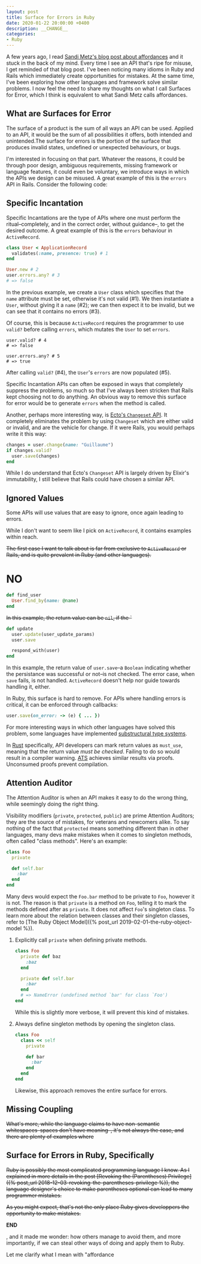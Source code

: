 ```yaml
---
layout: post
title: Surface for Errors in Ruby
date: 2020-01-22 20:00:00 +0400
description: __CHANGE__
categories:
- Ruby
---
```


A few years ago, I read [Sandi Metz's blog post about affordances](https://www.sandimetz.com/blog/2018/21/what-does-oo-afford) and it stuck in the back of my mind. Every time I see an API that's ripe for misuse, I get reminded of that blog post. I've been noticing many idioms in Ruby and Rails which immediately create opportunities for mistakes. At the same time, I've been exploring how other languages and framework solve similar problems. I now feel the need to share my thoughts on what I call Surfaces for Error, which I think is equivalent to what Sandi Metz calls affordances.

## What are Surfaces for Error

The surface of a product is the sum of all ways an API can be used. Applied to an API, it would be the sum of all possibilities it offers, both intended and unintended.The surface for errors is the portion of the surface that produces invalid states, undefined or unexpected behaviours, or bugs.

I'm interested in focusing on that part. Whatever the reasons, it could be through poor design, ambiguous requirements, missing framework or language features, it could even be voluntary, we introduce ways in which the APIs we design can be misused. A great example of this is the `errors` API in Rails. Consider the following code:

## Specific Incantation

Specific Incantations are the type of APIs where one must perform the ritual–completely, and in the correct order, without guidance–, to get the desired outcome. A great example of this is the `errors` behaviour in `ActiveRecord`.

```ruby
class User < ApplicationRecord
  validates(:name, presence: true) # 1
end

User.new # 2
user.errors.any? # 3
# => false
```

In the previous example, we create a `User` class which specifies that the `name` attribute must be set, otherwise it's not valid (#1). We then instantiate a `User`, without giving it a `name` (#2); we can then expect it to be invalid, but we can see that it contains no errors (#3).

Of course, this is because `ActiveRecord` requires the programmer to use `valid?` before calling `errors`, which mutates the `User` to set `errors`.

```
user.valid? # 4
# => false

user.errors.any? # 5
# => true
```

After calling `valid?` (#4), the `User`'s `errors` are now populated (#5).

Specific Incantation APIs can often be exposed in ways that completely suppress the problems, so much so that I've always been stricken that Rails kept choosing not to do anything. An obvious way to remove this surface for error would be to generate `errors` when the method is called.

Another, perhaps more interesting way, is [Ecto's `Changeset` API](https://hexdocs.pm/ecto/Ecto.Changeset.html). It completely eliminates the problem by using `Changeset` which are either valid or invalid, and are the vehicle for change. If it were Rails, you would perhaps write it this way:

```ruby
changes = user.change(name: "Guillaume")
if changes.valid?
  user.save(changes)
end
```

While I do understand that Ecto's `Changeset` API is largely driven by Elixir's immutability, I still believe that Rails could have chosen a similar API.

## Ignored Values

Some APIs will use values that are easy to ignore, once again leading to errors.

While I don't want to seem like I pick on `ActiveRecord`, it contains examples within reach.

~~The first case I want to talk about is far from exclusive to `ActiveRecord` or Rails, and is quite prevalent in Ruby (and other languages).~~

# NO
```ruby
def find_user
  User.find_by(name: @name)
end
```

~~In this example, the return value can be `nil`, if the `~~

```ruby
def update
  user.update(user_update_params)
  user.save

  respond_with(user)
end
```

In this example, the return value of `user.save`–a `Boolean` indicating whether the persistance was successful or not–is not checked. The error case, when `save` fails, is not handled. `ActiveRecord` doesn't help nor guide towards handling it, either.

In Ruby, this surface is hard to remove. For APIs where handling errors is critical, it can be enforced through callbacks:

```ruby
user.save(on_error: -> (e) { ... })
```

For more interesting ways in which other languages have solved this problem, some languages have implemented [substructural type systems](https://en.wikipedia.org/wiki/Substructural_type_system#Linear_type_systems).

In [Rust](https://www.rust-lang.org/) specifically, API developers can mark return values as `must_use`, meaning that the return value *must be checked*. Failing to do so would result in a compiler warning. [ATS](http://www.ats-lang.org/) achieves similar results via proofs. Unconsumed proofs prevent compilation.


## Attention Auditor

The Attention Auditor is when an API makes it easy to do the wrong thing, while seemingly doing the right thing.

Visibility modifiers (`private`, `protected`, `public`) are prime Attention Auditors; they are the source of mistakes, for veterans and newcomers alike. To say nothing of the fact that `protected` means something different than in other languages, many devs make mistakes when it comes to singleton methods, often called "class methods". Here's an example:

```ruby
class Foo
  private

  def self.bar
    :bar
  end
end
```

Many devs would expect the `Foo.bar` method to be private to `Foo`, however it is not. The reason is that `private` is a method on `Foo`, telling it to mark the methods defined after as `private`. It does not affect `Foo`'s singleton class. To learn more about the relation between classes and their singleton classes, refer to [The Ruby Object Model]({% post_url 2019-02-01-the-ruby-object-model %}).

1. Explicitly call `private` when defining private methods.

    ```ruby
    class Foo
      private def baz
        :baz
      end

      private def self.bar
        :bar
      end
      # => NameError (undefined method `bar' for class `Foo')
    end
    ```

    While this is slightly more verbose, it will prevent this kind of mistakes.

2. Always define singleton methods by opening the singleton class.

    ```ruby
    class Foo
      class << self
        private

        def bar
          :bar
        end
      end
    end
    ```

    Likewise, this approach removes the entire surface for errors.

## Missing Coupling



~~What's more, while the language claims to have non-semantic whitespaces–spaces don't have meaning–, it's not always the case, and there are plenty of examples where~~


## Surface for Errors in Ruby, Specifically

~~Ruby is possibly the most complicated programming language I know. As I explained in more details in the post [Revoking the (Parentheses) Privilege]({% post_url 2018-12-03-revoking-the-parentheses-privilege %}), the language designer's choice to make parentheses optional can lead to many programmer mistakes.~~

~~As you might expect, that's not the only place Ruby gives developpers the opportunity to make mistakes.~~

__END__

, and it made me wonder: how others manage to avoid them, and more importantly, if we can steal other ways of doing and apply them to Ruby.

Let me clarify what I mean with "affordance
